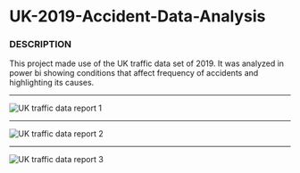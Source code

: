 # UK-2019-Accident-Data-Analysis

### DESCRIPTION

This project made use of the UK traffic data set of 2019. It was analyzed in power bi showing conditions that affect frequency of accidents and highlighting its causes.

-------------------

![UK traffic data report 1](https://user-images.githubusercontent.com/110602626/202298795-bb571ac1-cfd1-4733-b1db-1da941047f89.png)

-------------------

![UK traffic data report 2](https://user-images.githubusercontent.com/110602626/202299696-2ab03262-6558-4982-bba7-c5a7290aa0c6.png)

-------------------

![UK traffic data report 3](https://user-images.githubusercontent.com/110602626/202300846-cbc4ab59-fbaa-4e91-996a-d50835d19bee.png)
